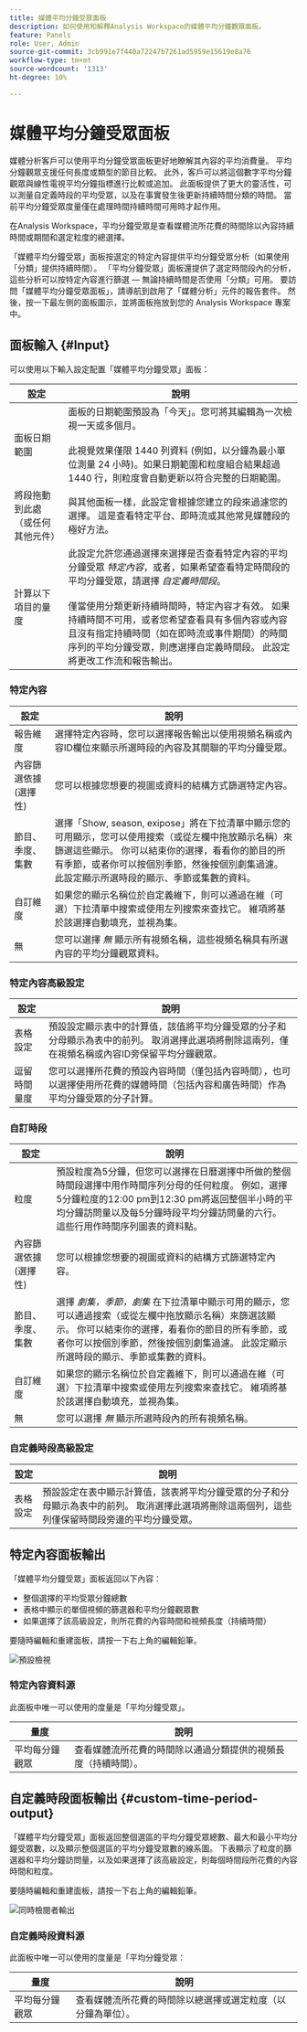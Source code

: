 ```yaml
---
title: 媒體平均分鐘受眾面板
description: 如何使用和解釋Analysis Workspace的媒體平均分鐘觀眾面板。
feature: Panels
role: User, Admin
source-git-commit: 3cb991e7f440a72247b7261ad5959e15619e8a76
workflow-type: tm+mt
source-wordcount: '1313'
ht-degree: 10%

---
```


# 媒體平均分鐘受眾面板

媒體分析客戶可以使用平均分鐘受眾面板更好地瞭解其內容的平均消費量。 平均分鐘觀眾支援任何長度或類型的節目比較。 此外，客戶可以將這個數字平均分鐘觀眾與線性電視平均分鐘指標進行比較或追加。 此面板提供了更大的靈活性，可以測量自定義時段的平均受眾，以及在事實發生後更新持續時間分類的時間。 當前平均分鐘受眾度量僅在處理時間持續時間可用時才起作用。

在Analysis Workspace，平均分鐘受眾是查看媒體流所花費的時間除以內容持續時間或期間和選定粒度的總選擇。

「媒體平均分鐘受眾」面板按選定的特定內容提供平均分鐘受眾分析（如果使用「分類」提供持續時間）。
「平均分鐘受眾」面板還提供了選定時間段內的分析，這些分析可以按特定內容進行篩選 — 無論持續時間是否使用「分類」可用。 要訪問「媒體平均分鐘受眾面板」，請導航到啟用了「媒體分析」元件的報告套件。 然後，按一下最左側的面板圖示，並將面板拖放到您的 Analysis Workspace 專案中。

<!-- For more information, see the Media Average Minute Audience introduction video:
<< replace with AMA video when available >> -->

<!-- >[!VIDEO](https://video.tv.adobe.com/v/330177/?quality=12) -->

## 面板輸入 {#Input}

可以使用以下輸入設定配置「媒體平均分鐘受眾」面板：

| 設定 | 說明 |
|---------|------------|
| 面板日期範圍 | 面板的日期範圍預設為「今天」。您可將其編輯為一次檢視一天或多個月。<br></br>此視覺效果僅限 1440 列資料 (例如，以分鐘為最小單位測量 24 小時)。如果日期範圍和粒度組合結果超過 1440 行，則粒度會自動更新以符合完整的日期範圍。 |
| 將段拖動到此處（或任何其他元件） | 與其他面板一樣，此設定會根據您建立的段來過濾您的選擇。 這是查看特定平台、即時流或其他常見媒體段的極好方法。 |
| 計算以下項目的量度 | 此設定允許您通過選擇來選擇是否查看特定內容的平均分鐘受眾 *特定內容*，或者，如果希望查看特定時間段的平均分鐘受眾，請選擇 *自定義時間段*。 <br></br>僅當使用分類更新持續時間時，特定內容才有效。 如果持續時間不可用，或者您希望查看具有多個內容或內容且沒有指定持續時間（如在即時流或事件期間）的時間序列的平均分鐘受眾，則應選擇自定義時間段。 此設定將更改工作流和報告輸出。 |

### 特定內容

| 設定 | 說明 |
|---------|------------|
| 報告維度 | 選擇特定內容時，您可以選擇報告輸出以使用視頻名稱或內容ID欄位來顯示所選時段的內容及其關聯的平均分鐘受眾。 |
| 內容篩選依據 (選擇性) | 您可以根據您想要的視圖或資料的結構方式篩選特定內容。 |
| 節目、季度、集數 | 選擇「Show, season, exipose」將在下拉清單中顯示您的可用顯示，您可以使用搜索（或從左欄中拖放顯示名稱）來篩選這些顯示。 你可以結束你的選擇，看看你的節目的所有季節，或者你可以按個別季節，然後按個別劇集過濾。 此設定顯示所選時段的顯示、季節或集數的資料。 |
| 自訂維度 | 如果您的顯示名稱位於自定義維下，則可以通過在維（可選）下拉清單中搜索或使用左列搜索來查找它。 維項將基於該選擇自動填充，並視為集。 |
| 無 | 您可以選擇 *無* 顯示所有視頻名稱，這些視頻名稱具有所選內容的平均分鐘觀眾資料。 |

### 特定內容高級設定

| 設定 | 說明 |
|---------|------------|
| 表格設定 | 預設設定顯示表中的計算值，該值將平均分鐘受眾的分子和分母顯示為表中的前列。 取消選擇此選項將刪除這兩列，僅在視頻名稱或內容ID旁保留平均分鐘觀眾。 |
| 逗留時間量度 | 您可以選擇所花費的預設內容時間（僅包括內容時間），也可以選擇使用所花費的媒體時間（包括內容和廣告時間）作為平均分鐘受眾的分子計算。 |

### 自訂時段

| 設定 | 說明 |
|---------|------------|
| 粒度 | 預設粒度為5分鐘，但您可以選擇在日曆選擇中所做的整個時間段選擇中用作時間序列分母的任何粒度。 例如，選擇5分鐘粒度的12:00 pm到12:30 pm將返回整個半小時的平均分鐘訪問量以及每5分鐘時段平均分鐘訪問量的六行。 這些行用作時間序列圖表的資料點。 |
| 內容篩選依據 (選擇性) | 您可以根據您想要的視圖或資料的結構方式篩選特定內容。 |
| 節目、季度、集數 | 選擇 *劇集，季節，劇集* 在下拉清單中顯示可用的顯示，您可以通過搜索（或從左欄中拖放顯示名稱）來篩選該顯示。 你可以結束你的選擇，看看你的節目的所有季節，或者你可以按個別季節，然後按個別劇集過濾。 此設定顯示所選時段的顯示、季節或集數的資料。 |
| 自訂維度 | 如果您的顯示名稱位於自定義維下，則可以通過在維（可選）下拉清單中搜索或使用左列搜索來查找它。 維項將基於該選擇自動填充，並視為集。 |
| 無 | 您可以選擇 *無* 顯示所選時段內的所有視頻名稱。 |

### 自定義時段高級設定

| 設定 | 說明 |
|---------|------------|
| 表格設定 | 預設設定在表中顯示計算值，該表將平均分鐘受眾的分子和分母顯示為表中的前列。 取消選擇此選項將刪除這兩個列，這些列僅保留時間段旁邊的平均分鐘受眾。 |


## 特定內容面板輸出

「媒體平均分鐘受眾」面板返回以下內容：

* 整個選擇的平均受眾分鐘總數
* 表格中顯示的單個視頻的篩選器和平均分鐘觀眾數
* 如果選擇了該高級設定，則所花費的內容時間和視頻長度（持續時間）

要隨時編輯和重建面板，請按一下右上角的編輯鉛筆。

![預設檢視](assets/specific-content-panel-output.png)


### 特定內容資料源

此面板中唯一可以使用的度量是「平均分鐘受眾」。

| 量度 | 說明 |
|--------|-------------|
| 平均每分鐘觀眾 | 查看媒體流所花費的時間除以通過分類提供的視頻長度（持續時間）。 |

## 自定義時段面板輸出 {#custom-time-period-output}

「媒體平均分鐘受眾」面板返回整個選區的平均分鐘受眾總數、最大和最小平均分鐘受眾數，以及顯示整個選區的平均分鐘受眾數的線系圖。 下表顯示了粒度的篩選器和平均分鐘訪問量，以及如果選擇了該高級設定，則每個時間段所花費的內容時間和粒度。

要隨時編輯和重建面板，請按一下右上角的編輯鉛筆。

![同時檢閱者輸出](assets/custom-time-period-panel-output.png)

### 自定義時段資料源

此面板中唯一可以使用的度量是「平均分鐘受眾：

| 量度 | 說明 |
|---|---|
| 平均每分鐘觀眾 | 查看媒體流所花費的時間除以總選擇或選定粒度（以分鐘為單位）。 |



<!-- For more information about Media Average Minute Audience, visit [MA doc page]( https://url). -->
